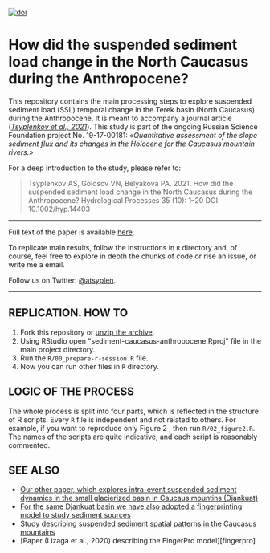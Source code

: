 [![doi](https://img.shields.io/badge/doi-10.1002%2Fhyp.14403-brightgreen)][doi]

# How did the suspended sediment load change in the North Caucasus during the Anthropocene?

This repository contains the main processing steps to explore suspended sediment load (SSL) temporal change in the Terek basin (North Caucasus) during the Anthropocene. It is meant to accompany a journal article ([*Tsyplenkov et al., 2021*][doi]). This study is part of the ongoing Russian Science Foundation project No. 19-17-00181: *«Quantitative assessment of the slope sediment flux and its changes in the Holocene for the Caucasus mountain rivers.»*

For a deep introduction to the study, please refer to:
>Tsyplenkov AS, Golosov VN, Belyakova PA. 2021. How did the suspended sediment load change in the North Caucasus during the Anthropocene? Hydrological Processes 35 (10): 1–20 DOI: 10.1002/hyp.14403


***

Full text of the paper is available [here][doi].

To replicate main results, follow the instructions in `R` directory and, of course, feel free to explore in depth the chunks of code or rise an issue, or write me a email.

Follow us on Twitter: [@atsyplen][ats].

[doi]: https://doi.org/10.1002/hyp.14403
[ats]: https://twitter.com/atsyplen

***

## REPLICATION. HOW TO
1. Fork this repository or [unzip the archive][arch].
2. Using RStudio open "sediment-caucasus-anthropocene.Rproj" file in the main project directory.
3. Run the `R/00_prepare-r-session.R` file. 
4. Now you can run other files in `R` directory.

## LOGIC OF THE PROCESS
The whole process is split into four parts, which is reflected in the structure of R scripts. Every `R` file is independent and not related to others. For example, if you want to reproduce only Figure 2 , then run `R/02_figure2.R`.
The names of the scripts are quite indicative, and each script is reasonably commented.

## SEE ALSO
 - [Our other paper, which explores intra-event suspended sediment dynamics in the small glacierized basin in Caucaus mountins (Djankuat)][jss]
 - [For the same Djankuat basin we have also adopted a fingerprinting model to study sediment sources][catena]
 - [Study describing suspended sediment spatial patterns in the Caucasus mountains][piahs]
 - [Paper (Lizaga et al., 2020) describing the FingerPro model][fingerpro]

[catena]: https://doi.org/10.1016/j.catena.2021.105285
[jss]: https://doi.org/10.1007/s11368-020-02633-z
[piahs]: https://doi.org/10.5194/piahs-381-87-2019
[arch]: https://github.com/atsyplenkov/sediment-caucasus-anthropocene/archive/refs/heads/master.zip
